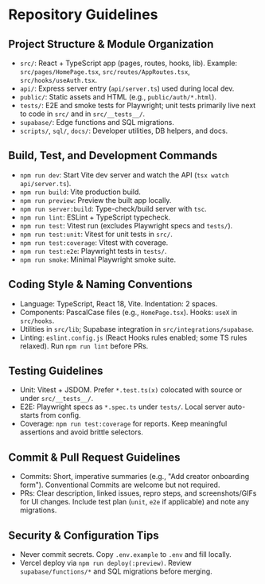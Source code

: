 # Repository Guidelines

## Project Structure & Module Organization
- `src/`: React + TypeScript app (pages, routes, hooks, lib). Example: `src/pages/HomePage.tsx`, `src/routes/AppRoutes.tsx`, `src/hooks/useAuth.tsx`.
- `api/`: Express server entry (`api/server.ts`) used during local dev.
- `public/`: Static assets and HTML (e.g., `public/auth/*.html`).
- `tests/`: E2E and smoke tests for Playwright; unit tests primarily live next to code in `src/` and in `src/__tests__/`.
- `supabase/`: Edge functions and SQL migrations.
- `scripts/`, `sql/`, `docs/`: Developer utilities, DB helpers, and docs.

## Build, Test, and Development Commands
- `npm run dev`: Start Vite dev server and watch the API (`tsx watch api/server.ts`).
- `npm run build`: Vite production build.
- `npm run preview`: Preview the built app locally.
- `npm run server:build`: Type-check/build server with `tsc`.
- `npm run lint`: ESLint + TypeScript typecheck.
- `npm run test`: Vitest run (excludes Playwright specs and `tests/`).
- `npm run test:unit`: Vitest for unit tests in `src/`.
- `npm run test:coverage`: Vitest with coverage.
- `npm run test:e2e`: Playwright tests in `tests/`.
- `npm run smoke`: Minimal Playwright smoke suite.

## Coding Style & Naming Conventions
- Language: TypeScript, React 18, Vite. Indentation: 2 spaces.
- Components: PascalCase files (e.g., `HomePage.tsx`). Hooks: `useX` in `src/hooks`.
- Utilities in `src/lib`; Supabase integration in `src/integrations/supabase`.
- Linting: `eslint.config.js` (React Hooks rules enabled; some TS rules relaxed). Run `npm run lint` before PRs.

## Testing Guidelines
- Unit: Vitest + JSDOM. Prefer `*.test.ts(x)` colocated with source or under `src/__tests__/`.
- E2E: Playwright specs as `*.spec.ts` under `tests/`. Local server auto-starts from config.
- Coverage: `npm run test:coverage` for reports. Keep meaningful assertions and avoid brittle selectors.

## Commit & Pull Request Guidelines
- Commits: Short, imperative summaries (e.g., "Add creator onboarding form"). Conventional Commits are welcome but not required.
- PRs: Clear description, linked issues, repro steps, and screenshots/GIFs for UI changes. Include test plan (`unit`, `e2e` if applicable) and note any migrations.

## Security & Configuration Tips
- Never commit secrets. Copy `.env.example` to `.env` and fill locally.
- Vercel deploy via `npm run deploy(:preview)`. Review `supabase/functions/*` and SQL migrations before merging.
